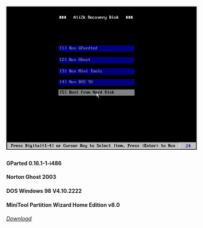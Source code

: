 # ![Ali2k Recovery Disk](docs/02.jpg)

#### GParted 0.16.1-1-i486
#### Norton Ghost 2003
#### DOS Windows 98 V4.10.2222
#### MiniTool Partition Wizard Home Edition v8.0

###### [Download](https://www.dropbox.com/s/zq49s7hon8vjelf/Image_recovery_disk_v1.iso?dl=0)
